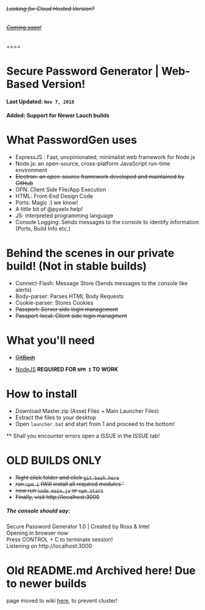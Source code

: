 ###### ~~Looking for Cloud Hosted Version?~~
###### ~~[Coming soon!](#)~~
====

Secure Password Generator | Web-Based Version!
======

#### Last Updated: ``Nov 7, 2018``
#### Added: Support for Newer Lauch builds

# What PasswordGen uses
* ExpressJS : Fast, unopinionated, minimalist web framework for Node.js
* Node.js: an open-source, cross-platform JavaScript run-time environment
* ~~Electron: an open-source framework developed and maintained by GitHub~~
* OPN: Client Side File/App Execution
* HTML: Front-End Design Code
* Ports: Magic :) we know!
* A little bit of @pyxelx help!
* JS: interpreted programming language
* Console Logging: Sends messages to the console to identify information (Ports, Build Info etc.)

Behind the scenes in our private build! (Not in stable builds)
======

* Connect-Flash: Message Store (Sends messages to the console like alerts)
* Body-parser: Parses HTML Body Requests
* Cookie-parser: Stores Cookies
* ~~Passport: Server side login management~~
* ~~Passport-local: Client side login managment~~

 # What you'll need
 
 * ~~[GitBash](https://git-scm.com/)~~
 
 * [NodeJS](https://nodejs.org/en/) **REQUIRED FOR ``NPM I`` TO WORK**
 

# How to install

* Download Master.zip (Asset Files + Main Launcher Files)
* Extract the files to your desktop
* Open `launcher.bat` and start from 1 and proceed to the bottom!

** Shall you encounter errors open a ISSUE in the ISSUE tab!

 OLD BUILDS ONLY
======
* ~~Right click folder and click ``git bash here``~~
* ~~run ``npm i`` (Will install all required modules``~~
* ~~now run ``node main.js`` or ``npm start``~~
* ~~Finally, visit http://localhost:3000~~

##### The console should say: 

Secure Password Generator 1.0 | Created by Ross & Intel
<br/>
Opening in browser now
<br/>
Press CONTROL + C to terminate session!
<br/>
Listening on http://localhost:3000

Old README.md Archived here! Due to newer builds
====
page moved to wiki [here](https://github.com/RossMdevs/Password-Gen-Localhost/wiki/Old-Build-Tutorial), to prevent cluster!
